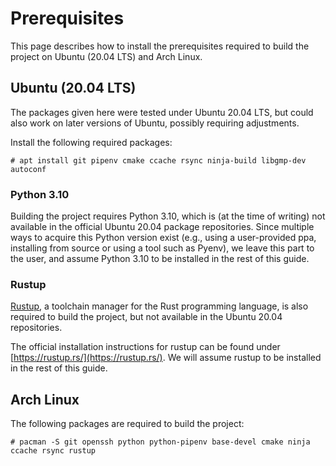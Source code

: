 # Prerequisites

This page describes how to install the prerequisites required to build the project on Ubuntu (20.04 LTS) and Arch Linux.

## Ubuntu (20.04 LTS)

The packages given here were tested under Ubuntu 20.04 LTS, but could also work on later versions of Ubuntu, possibly requiring adjustments.

Install the following required packages:

```console
# apt install git pipenv cmake ccache rsync ninja-build libgmp-dev autoconf
```

### Python 3.10

Building the project requires Python 3.10, which is (at the time of writing) not available in the official Ubuntu 20.04 package repositories.
Since multiple ways to acquire this Python version exist (e.g., using a user-provided ppa, installing from source or using a tool such as Pyenv), we leave this part to the user, and assume Python 3.10 to be installed in the rest of this guide.

### Rustup

[Rustup](https://rustup.rs/), a toolchain manager for the Rust programming language, is also required to build the project, but not available in the Ubuntu 20.04 repositories.

The official installation instructions for rustup can be found under [https://rustup.rs/](https://rustup.rs/).
We will assume rustup to be installed in the rest of this guide.

## Arch Linux

The following packages are required to build the project:

```console
# pacman -S git openssh python python-pipenv base-devel cmake ninja ccache rsync rustup
```
